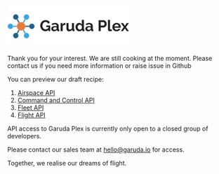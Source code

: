 ![Garuda Plex Logo](./img/garuda-plex-logo.png)

Thank you for your interest. We are still cooking at the moment. Please contact us if you need more information or raise issue in Github

You can preview our draft recipe:

1. [Airspace API](https://garudarobotics.github.io/plex-web-api/airspace)
2. [Command and Control API](https://garudarobotics.github.io/plex-web-api/command-control)
3. [Fleet API](https://garudarobotics.github.io/plex-web-api/fleet)
4. [Flight API](https://garudarobotics.github.io/plex-web-api/flight)


API access to Garuda Plex is currently only open to a closed group of developers. 

Please contact our sales team at <hello@garuda.io> for access.


Together, we realise our dreams of flight.